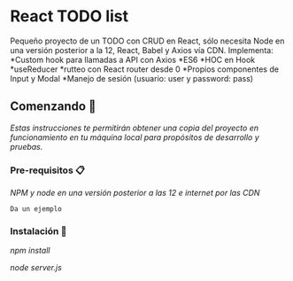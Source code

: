 # React TODO list

Pequeño proyecto de un TODO con CRUD en React, sólo necesita Node en una versión posterior a la 12, React, Babel y Axios vía CDN.
Implementa:
  *Custom hook para llamadas a API con Axios
  *ES6
  *HOC en Hook
  *useReducer
  *rutteo con React router desde 0
  *Propios componentes de Input y Modal
  *Manejo de sesión (usuario: user y password: pass)

## Comenzando 🚀

_Estas instrucciones te permitirán obtener una copia del proyecto en funcionamiento en tu máquina local para propósitos de desarrollo y pruebas._


### Pre-requisitos 📋

_NPM y node en una versión posterior a las 12 e internet por las CDN_

```
Da un ejemplo
```

### Instalación 🔧

_npm install_

_node server.js_
